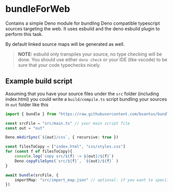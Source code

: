# bundleForWeb

Contains a simple Deno module for bundling Deno compatible typescript sources targeting the web.
It uses esbuild and the deno esbuild plugin to perform this task.

By default linked source maps will be generated as well.

> **NOTE:** esbuild only transpiles your source, no type checking will be done. You should use either
`deno check` or your IDE (like vscode) to be sure that your code typechecks nicely.

## Example build script 

Assuming that you have your source files under the `src` folder (including index.html) you could write
a `build/compile.ts` script bundling your sources in `out` folder like this

```ts
import { bundle } from "https://raw.githubusercontent.com/bxantus/bundleForWeb/v0.1.0/bundler.ts";

const srcFile = "src/main.ts" // your main script file
const out = "out"

Deno.mkdirSync(`${out}/css`, { recursive: true })

const filesToCopy = ["index.html", "css/styles.css"]
for (const f of filesToCopy){
    console.log(`copy src/${f} -> ${out}/${f}`)
    Deno.copyFileSync(`src/${f}`, `${out}/${f}` )
}

await bundle(srcFile, {
    importMap: "src/import_map.json" // optional: if you want to specify import maps
})

```